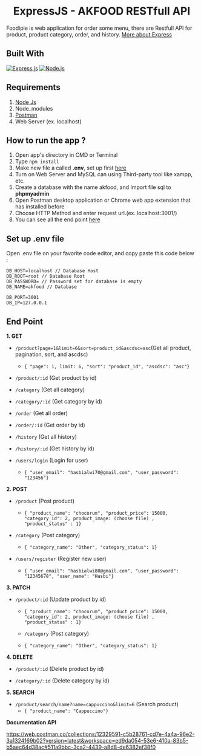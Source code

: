 <h1 align="center">ExpressJS - AKFOOD RESTfull API</h1>

Foodipie is web application for order some menu, there are Restfull API for product, product category, order, and history. [More about Express](https://en.wikipedia.org/wiki/Express.js)

## Built With

[![Express.js](https://img.shields.io/badge/Express.js-4.x-orange.svg?style=rounded-square)](https://expressjs.com/en/starter/installing.html)
[![Node.js](https://img.shields.io/badge/Node.js-v.12.13-green.svg?style=rounded-square)](https://nodejs.org/)

## Requirements

1. <a href="https://nodejs.org/en/download/">Node Js</a>
2. Node_modules
3. <a href="https://www.getpostman.com/">Postman</a>
4. Web Server (ex. localhost)

## How to run the app ?

1. Open app's directory in CMD or Terminal
2. Type `npm install`
3. Make new file a called **.env**, set up first [here](#set-up-env-file)
4. Turn on Web Server and MySQL can using Third-party tool like xampp, etc.
5. Create a database with the name akfood, and Import file sql to **phpmyadmin**
6. Open Postman desktop application or Chrome web app extension that has installed before
7. Choose HTTP Method and enter request url.(ex. localhost:3001/)
8. You can see all the end point [here](#end-point)

## Set up .env file

Open .env file on your favorite code editor, and copy paste this code below :

```
DB_HOST=localhost // Database Host
DB_ROOT=root // Database Root
DB_PASSWORD= // Password set for database is empty
DB_NAME=akfood // Database

DB_PORT=3001
DB_IP=127.0.0.1
```

## End Point

**1. GET**

- `/product?page=1&limit=6&sort=product_id&ascdsc=asc`(Get all product, pagination, sort, and ascdsc)

  - `{ "page": 1, limit: 6, "sort": "product_id", "ascdsc": "asc"}`

- `/product/:id` (Get product by id)

- `/category` (Get all category)

- `/category/:id` (Get category by id)

- `/order` (Get all order)

- `/order/:id` (Get order by id)

- `/history` (Get all history)

- `/history/:id` (Get history by id)

- `/users/login` (Login for user)
  - `{ "user_email": "hasbialwi70@gmail.com", "user_password": "123456"}`

**2. POST**

- `/product` (Post product)

  - `{ "product_name": "chocorum", "product_price": 15000, "category_id": 2, product_image: (choose file) , "product_status" : 1}`

- `/category` (Post category)

  - `{ "category_name": "Other", "category_status": 1}`

- `/users/register` (Register new user)
  - `{ "user_email": "hasbialwi80@gmail.com", "user_password": "12345678", "user_name": "Hasbi"}`

**3. PATCH**

- `/product/:id` (Update product by id)

  - `{ "product_name": "chocorum", "product_price": 15000, "category_id": 2, product_image: (choose file) , "product_status" : 1}`

  - `/category` (Post category)
  - `{ "category_name": "Other", "category_status": 1}`

**4. DELETE**

- `/product/:id` (Delete product by id)

- `/category/:id` (Delete category by id)

**5. SEARCH**

- `/product/search/name?name=cappuccino&limit=6` (Search product)
  - `{ "product_name": "Cappuccino"}`

**Documentation API**

https://web.postman.co/collections/12329591-c5b28761-cd7e-4a4a-96e2-3a1324169b02?version=latest&workspace=ed9da054-53e6-410a-83b5-b5aec64d38ac#511a9bbc-3ca2-4439-a8d8-de6382ef38f0
